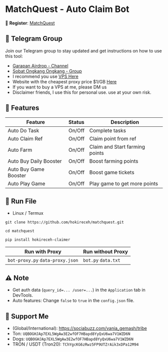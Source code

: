 # MatchQuest - Auto Claim Bot

🔗 **Register**: [MatchQuest](https://t.me/MatchQuestBot/start?startapp=623c1e4c2c090b88d317bcedd63a6dc5)

## 📢 Telegram Group

Join our Telegram group to stay updated and get instructions on how to use this tool:

- [Garapan Airdrop - Channel](https://t.me/garapanairdrop_indonesia)
- [Sobat Ongkang Ongkang - Group](https://t.me/ongkang_ongkang)
- I recommend you use [VPS Here](https://bit.ly/vps-here)
- Website with the cheapest proxy price $1/GB [Here](https://dataimpulse.com/?aff=52576)
- If you want to buy a VPS at me, please DM us
- Disclaimer friends, I use this for personal use. use at your own risk.

## 🌟 Features

| Feature                | Status | Description                    |
| ---------------------- | ------ | ------------------------------ |
| Auto Do Task           | On/Off | Complete tasks                 |
| Auto Claim Ref         | On/Off | Claim point from ref           |
| Auto Farm              | On/Off | Claim and Start farming points |
| Auto Buy Daily Booster | On/Off | Boost farming points           |
| Auto Buy Game Booster  | On/Off | Boost game tickets             |
| Auto Play Game         | On/Off | Play game to get more points   |

## 🚀 Run File

- Linux / Termux
```
git clone https://github.com/hokireceh/matchquest.git
```
```
cd matchquest
```
```
pip install hokireceh-claimer
```

| Run with Proxy                   | Run without Proxy   |
| -------------------------------- | ------------------- |
| `bot-proxy.py` `data-proxy.json` | `bot.py` `data.txt` |

## ⚠️ Note

- Get auth data (`query_id=... /user=...`) in the `Application` tab in DevTools.
- Auto features: Change `false` to `true` in the `config.json` file.

## 💱 Support Me

- (Global/International): https://sociabuzz.com/vania_gemash/tribe
- Ton: ```UQBOGHJAp7EXL5WgAw3E2wfOF7HBapd8YyQxU6wa7V1WZD6N```
- Dogs: ```UQBOGHJAp7EXL5WgAw3E2wfOF7HBapd8YyQxU6wa7V1WZD6N```
- TRON / USDT (Tron20): ```TChYgcKG6zRwz5FP9UTZrAik3xDPa12M94```

